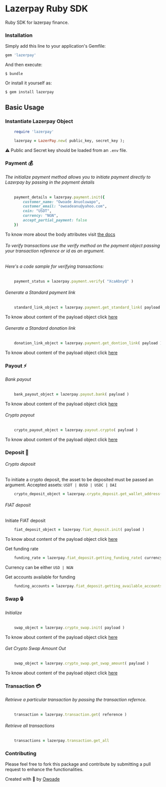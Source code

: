 # Lazerpay Ruby SDK

Ruby SDK for lazerpay finance.

### Installation

Simply add this line to your application's Gemfile:

```ruby
gem 'lazerpay'
```

And then execute:

    $ bundle

Or install it yourself as:

    $ gem install lazerpay

## Basic Usage


### Instantiate Lazerpay Object

```ruby
    require 'lazerpay'

    lazerpay = LazerPay.new( public_key, secret_key );

```
⚠️ Public and Secret key should be loaded from an `.env` file.



###  Payment 💰
###### The initialize payment method allows you to initiate payment directly to Lazerpay by passing in the payment details

```ruby
    payment_details = lazerpay.payment.init({
        customer_name: "Owoade Anuoluwapo",
        customer_email: "owoadeanu@yahoo.com",
        coin: "USDT",
        currency: "NGN",
        accept_partial_payment: false
    })

```
To know more about the body attributes visit [the docs](https://docs.lazerpay.finance/home/payments/accept-payments#initialize-payment-api)

###### To verify transactions use the verify method on the payment object passing your transaction reference or id as an argument.

###### Here's a code sample for verifying transactions:

```ruby
    payment_status = lazerpay.payment.verify( "XcaAbnyQ" )

```

###### Generate a Standard payment link

```ruby
    standard_link_object = lazerpay.payment.get_standard_link( payload )

```

To know about content of the payload object click [here](https://docs.lazerpay.finance/home/payments/payment-links/standard-payment-link#create-a-new-standard-payment-link)

###### Generate a Standard donation link

```ruby
    donation_link_object = lazerpay.payment.get_dontion_link( payload )

```

To know about content of the payload object click [here](https://docs.lazerpay.finance/home/payments/payment-links/donations-payment-link#create-a-new-donation-payment-link-1)




###  Payout ⚡
###### Bank payout

```ruby
    bank_payout_object = lazerpay.payout.bank( payload )

```
To know about content of the payload object click [here](https://docs.lazerpay.finance/home/payouts/bank-payouts#create-bank-payout)

###### Crypto payout

```ruby
    crypto_payout_object = lazerpay.payout.crypto( payload )

```
To know about content of the payload object click [here](https://docs.lazerpay.finance/home/payouts/crypto-payouts#crypto-transfer-api)


###  Deposit 💸
###### Crypto deposit

To initiate a crypto deposit, the asset to be deposited must be passed an argument. Accepted assets: `USDT | BUSD | USDC | DAI` 

```ruby
    crypto_deposit_object = lazerpay.crypto_deposit.get_wallet_address( token )
```

###### FIAT deposit

Initiate FIAT deposit

```ruby
    fiat_deposit_object = lazerpay.fiat_deposit.init( payload )
```
To know about content of the payload object click [here](https://docs.lazerpay.finance/home/top-up/fiat-deposit#initiate-on-ramp)


Get funding rate

```ruby
    funding_rate = lazerpay.fiat_deposit.getting_funding_rate( currency )
```
Currency can be either `USD | NGN`

Get accounts available for funding

```ruby
    funding_accounts = lazerpay.fiat_deposit.getting_available_accounts
```

###  Swap 🔒
###### Initialize

```ruby
    swap_object = lazerpay.crypto_swap.init( payload )
```
To know about content of the payload object click [here](https://docs.lazerpay.finance/home/swaps/stablecoins-swap#crypto-swap-api)


###### Get Crypto Swap Amount Out

```ruby
    swap_object = lazerpay.crypto_swap.get_swap_amount( payload )
```
To know about content of the payload object click [here](https://docs.lazerpay.finance/home/swaps/stablecoins-swap#crypto-swap-api)


###  Transaction 💳
###### Retrieve a particular transaction by passing the transaction refernce.

```ruby
    transaction = lazerpay.transaction.get( reference )
```

###### Retrieve all transactions

```ruby
    transactions = lazerpay.transaction.get_all
```


### Contributing

Please feel free to fork this package and contribute by submitting a pull request to enhance the functionalities.


Created with 🧡 by [Owoade](https://my-portfolio-owoade.vercel.app/)















